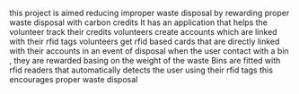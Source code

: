 this project is aimed reducing improper waste disposal by rewarding proper waste disposal  with carbon credits
It has an application that helps the volunteer track their credits
volunteers create accounts which are linked with their rfid tags
volunteers get rfid based cards that are directly linked with their accounts
in an event of disposal when the user contact with a bin , they are rewarded basing on the weight of the waste
Bins are fitted with rfid readers that automatically detects the user using their rfid tags
this encourages proper waste disposal
